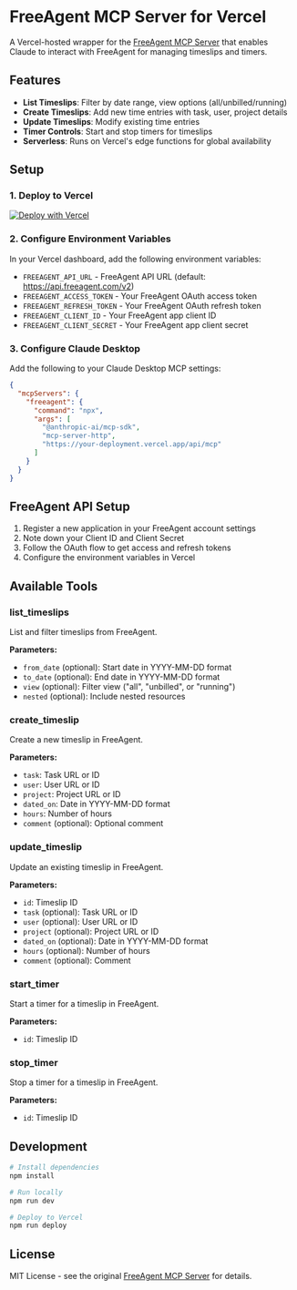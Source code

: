 # FreeAgent MCP Server for Vercel

A Vercel-hosted wrapper for the [FreeAgent MCP Server](https://github.com/markpitt/freeagent-mcp) that enables Claude to interact with FreeAgent for managing timeslips and timers.

## Features

- **List Timeslips**: Filter by date range, view options (all/unbilled/running)
- **Create Timeslips**: Add new time entries with task, user, project details
- **Update Timeslips**: Modify existing time entries
- **Timer Controls**: Start and stop timers for timeslips
- **Serverless**: Runs on Vercel's edge functions for global availability

## Setup

### 1. Deploy to Vercel

[![Deploy with Vercel](https://vercel.com/button)](https://vercel.com/new/clone?repository-url=https://github.com/yourusername/freeagent-mcp-vercel)

### 2. Configure Environment Variables

In your Vercel dashboard, add the following environment variables:

- `FREEAGENT_API_URL` - FreeAgent API URL (default: https://api.freeagent.com/v2)
- `FREEAGENT_ACCESS_TOKEN` - Your FreeAgent OAuth access token
- `FREEAGENT_REFRESH_TOKEN` - Your FreeAgent OAuth refresh token
- `FREEAGENT_CLIENT_ID` - Your FreeAgent app client ID
- `FREEAGENT_CLIENT_SECRET` - Your FreeAgent app client secret

### 3. Configure Claude Desktop

Add the following to your Claude Desktop MCP settings:

```json
{
  "mcpServers": {
    "freeagent": {
      "command": "npx",
      "args": [
        "@anthropic-ai/mcp-sdk",
        "mcp-server-http",
        "https://your-deployment.vercel.app/api/mcp"
      ]
    }
  }
}
```

## FreeAgent API Setup

1. Register a new application in your FreeAgent account settings
2. Note down your Client ID and Client Secret
3. Follow the OAuth flow to get access and refresh tokens
4. Configure the environment variables in Vercel

## Available Tools

### list_timeslips
List and filter timeslips from FreeAgent.

**Parameters:**
- `from_date` (optional): Start date in YYYY-MM-DD format
- `to_date` (optional): End date in YYYY-MM-DD format  
- `view` (optional): Filter view ("all", "unbilled", or "running")
- `nested` (optional): Include nested resources

### create_timeslip
Create a new timeslip in FreeAgent.

**Parameters:**
- `task`: Task URL or ID
- `user`: User URL or ID
- `project`: Project URL or ID
- `dated_on`: Date in YYYY-MM-DD format
- `hours`: Number of hours
- `comment` (optional): Optional comment

### update_timeslip
Update an existing timeslip in FreeAgent.

**Parameters:**
- `id`: Timeslip ID
- `task` (optional): Task URL or ID
- `user` (optional): User URL or ID
- `project` (optional): Project URL or ID
- `dated_on` (optional): Date in YYYY-MM-DD format
- `hours` (optional): Number of hours
- `comment` (optional): Comment

### start_timer
Start a timer for a timeslip in FreeAgent.

**Parameters:**
- `id`: Timeslip ID

### stop_timer
Stop a timer for a timeslip in FreeAgent.

**Parameters:**
- `id`: Timeslip ID

## Development

```bash
# Install dependencies
npm install

# Run locally
npm run dev

# Deploy to Vercel
npm run deploy
```

## License

MIT License - see the original [FreeAgent MCP Server](https://github.com/markpitt/freeagent-mcp) for details.